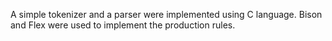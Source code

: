 A simple tokenizer and a parser were implemented using C language. Bison and Flex were used to implement the production rules. 


